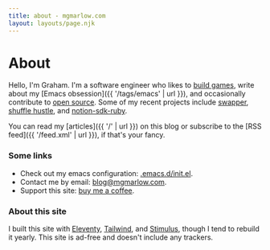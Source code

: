 ```yaml
---
title: about - mgmarlow.com
layout: layouts/page.njk
---
```


# About

Hello, I'm Graham. I'm a software engineer who likes to [build games](https://mgmarlow.itch.io/), write about my [Emacs obsession]({{ '/tags/emacs' | url }}), and occasionally contribute to [open source](https://github.com/mgmarlow/). Some of my recent projects include [swapper](https://mgmarlow.itch.io/swapper), [shuffle hustle](https://shuffle-hustle.com), and [notion-sdk-ruby](https://github.com/mgmarlow/notion-sdk-ruby).

You can read my [articles]({{ '/' | url }}) on this blog or subscribe to the [RSS feed]({{ '/feed.xml' | url }}), if that's your fancy.

### Some links

- Check out my emacs configuration: [.emacs.d/init.el](https://github.com/mgmarlow/dotfiles/blob/master/.emacs.d/init.el).
- Contact me by email: <a href="mailto:blog@mgmarlow.com">blog@mgmarlow.com</a>.
- Support this site: [buy me a coffee](https://www.buymeacoffee.com/mgmarlow).

### About this site

I built this site with [Eleventy](https://www.11ty.dev/), [Tailwind](https://tailwindcss.com/), and [Stimulus](https://stimulus.hotwired.dev/), though I tend to rebuild it yearly. This site is ad-free and doesn't include any trackers.


